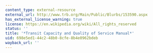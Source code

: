 ```yaml
---
content_type: external-resource
external_url: http://www.trb.org/Main/Public/Blurbs/153590.aspx
has_external_license_warning: true
license: https://en.wikipedia.org/wiki/All_rights_reserved
status: ''
title: '*Transit Capacity and Quality of Service Manual*'
uid: 698e5ed1-44c2-48b0-8cfe-8b4e0962bdeb
wayback_url: ''
---
```

